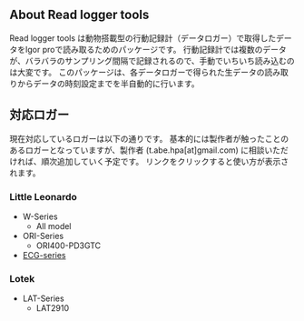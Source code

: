 ## About Read logger tools

Read logger tools は動物搭載型の行動記録計（データロガー）で取得したデータをIgor proで読み取るためのパッケージです。
行動記録計では複数のデータが、バラバラのサンプリング間隔で記録されるので、手動でいちいち読み込むのは大変です。
このパッケージは、各データロガーで得られた生データの読み取りからデータの時刻設定までを半自動的に行います。

<!-- ### インストール方法 -->

## 対応ロガー

現在対応しているロガーは以下の通りです。
基本的には製作者が触ったことのあるロガーとなっていますが、製作者 (t.abe.hpa[at]gmail.com) に相談いただければ、順次追加していく予定です。
リンクをクリックすると使い方が表示されます。

### Little Leonardo

- W-Series
  - All model
- ORI-Series
  - ORI400-PD3GTC
- [ECG-series](https://takaaki-k-abe.github.io/ReadDataLogger/Read_LL_ECG.html)

### Lotek

- LAT-Series
  - LAT2910
